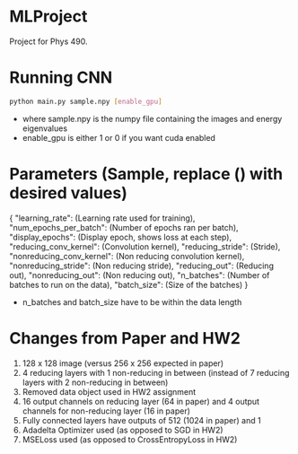 # MLProject
Project for Phys 490.


# Running CNN

```sh
python main.py sample.npy [enable_gpu]
```

- where sample.npy is the numpy file containing the images and energy eigenvalues
- enable_gpu is either 1 or 0 if you want cuda enabled

# Parameters (Sample, replace () with desired values) 
{
	"learning_rate": (Learning rate used for training),
	"num_epochs_per_batch": (Number of epochs ran per batch),
	"display_epochs": (Display epoch, shows loss at each step),
	"reducing_conv_kernel": (Convolution kernel),
	"reducing_stride": (Stride),
	"nonreducing_conv_kernel": (Non reducing convolution kernel),
	"nonreducing_stride": (Non reducing stride),
	"reducing_out": (Reducing out),
	"nonreducing_out": (Non reducing out),
	"n_batches": (Number of batches to run on the data),
	"batch_size": (Size of the batches)
}
- n_batches and batch_size have to be within the data length

# Changes from Paper and HW2

1) 128 x 128 image (versus 256 x 256 expected in paper)
2) 4 reducing layers with 1 non-reducing in between (instead of 7 reducing layers with 2 non-reducing in between)
3) Removed data object used in HW2 assignment 
4) 16 output channels on reducing layer (64 in paper) and 4 output channels for non-reducing layer (16 in paper)
5) Fully connected layers have outputs of 512 (1024 in paper) and 1
6) Adadelta Optimizer used (as opposed to SGD in HW2)
7) MSELoss used (as opposed to CrossEntropyLoss in HW2) 

